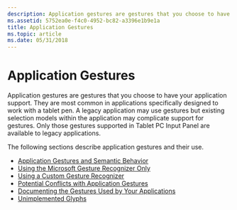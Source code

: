 ```yaml
---
description: Application gestures are gestures that you choose to have your application support.
ms.assetid: 5752ea0e-f4c0-4952-bc82-a3396e1b9e1a
title: Application Gestures
ms.topic: article
ms.date: 05/31/2018
---
```


# Application Gestures

Application gestures are gestures that you choose to have your application support. They are most common in applications specifically designed to work with a tablet pen. A legacy application may use gestures but existing selection models within the application may complicate support for gestures. Only those gestures supported in Tablet PC Input Panel are available to legacy applications.

The following sections describe application gestures and their use.

-   [Application Gestures and Semantic Behavior](application-gestures-and-semantic-behavior.md)
-   [Using the Microsoft Gesture Recognizer Only](using-the-microsoft-gesture-recognizer-only.md)
-   [Using a Custom Gesture Recognizer](using-a-custom-gesture-recognizer.md)
-   [Potential Conflicts with Application Gestures](potential-conflicts-with-application-gestures.md)
-   [Documenting the Gestures Used by Your Applications](documenting-the-gestures-used-by-your-applications.md)
-   [Unimplemented Glyphs](unimplemented-glyphs.md)

 

 



